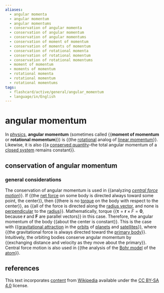 ```yaml
---
aliases:
  - angular momenta
  - angular momentum
  - angular momentums
  - conservation of angular momenta
  - conservation of angular momentum
  - conservation of angular momentums
  - conservation of moment of momentum
  - conservation of moments of momentum
  - conservation of rotational momenta
  - conservation of rotational momentum
  - conservation of rotational momentums
  - moment of momentum
  - moments of momentum
  - rotational momenta
  - rotational momentum
  - rotational momentums
tags:
  - flashcard/active/general/angular_momentum
  - language/in/English
---
```


# angular momentum

In [physics](physics.md), __angular momentum__ (sometimes called {{__moment of momentum__ or __rotational momentum__}}) is {{the [rotational](rotation.md) analog of [linear momentum](momentum.md)}}. Likewise, it is also {{a [conserved quantity](conservation%20law.md)–the total angular momentum of a [closed system](closed%20system.md) remains constant}}. <!--SR:!2024-08-31,33,270!2024-08-25,27,270!2024-09-09,42,290-->

## conservation of angular momentum

### general considerations

The conservation of angular momentum is used in {{analyzing [_central force motion_](classical%20central-force%20problem.md)}}. If {{the [net force](net%20force.md) on some body is directed always toward some point, the center}}, then {{there is no [torque](torque.md) on the body with respect to the center}}, as {{all of the force is directed along the [radius vector](position%20(geometry).md), and none is [perpendicular](perpendicular) to the [radius](radius.md)}}. Mathematically, torque {{$\mathbf \tau = \mathbf r \times F = \mathbf 0$, because $\mathbf r$ and $\mathbf F$ are parallel vectors}} in this case. Therefore, the angular momentum of the body {{about the center is constant}}. This is the case with {{[gravitational attraction](gravity.md) in the [orbits](orbit.md) of [planets](planet.md) and [satellites](natural%20satellite.md)}}, where {{the gravitational force is always directed toward the [primary body](primary%20body.md)}}. Intuitively, the orbiting bodies conserve angular momentum by {{exchanging distance and velocity as they move about the primary}}. Central force motion is also used in {{the analysis of the [Bohr model](Bohr%20model.md) of the [atom](atom.md)}}. <!--SR:!2024-09-16,48,290!2024-09-20,50,310!2024-10-05,63,310!2024-10-10,55,270!2024-09-15,43,290!2024-10-03,60,310!2024-08-21,25,270!2024-10-02,60,310!2024-09-14,44,290!2024-09-21,51,310-->

## references

This text incorporates [content](https://en.wikipedia.org/wiki/angular_momentum) from [Wikipedia](Wikipedia.md) available under the [CC BY-SA 4.0](https://creativecommons.org/licenses/by-sa/4.0/) license.
